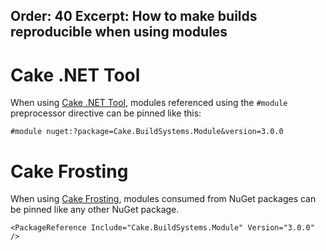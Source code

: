 Order: 40
Excerpt: How to make builds reproducible when using modules
---

# Cake .NET Tool

When using [Cake .NET Tool], modules referenced using the `#module` preprocessor directive can be pinned like this:

```
#module nuget:?package=Cake.BuildSystems.Module&version=3.0.0
```

# Cake Frosting

When using [Cake Frosting], modules consumed from NuGet packages can be pinned like any other NuGet package.

```
<PackageReference Include="Cake.BuildSystems.Module" Version="3.0.0" />
```

[Cake .NET Tool]: /docs/running-builds/runners/dotnet-tool
[Cake Frosting]: /docs/running-builds/runners/cake-frosting